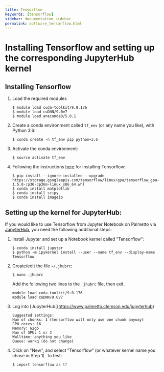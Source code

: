 ```yaml
---
title: Tensorflow
keywords: [tensorflow]
sidebar: documentation_sidebar
permalink: software_tensorflow.html
---
```


# Installing Tensorflow and setting up the corresponding JupyterHub kernel

## Installing Tensorflow

1. Load the required modules

   ```
   $ module load cuda-toolkit/9.0.176
   $ module load cuDNN/9.0v7
   $ module load anaconda3/5.0.1
   ```

1. Create a conda environment called `tf_env` (or any name you like), with Python 3.6:

   ```
   $ conda create -n tf_env pip python=3.6
   ```

1. Activate the conda environment:

   ```
   $ source activate tf_env
   ```

1. Following the instructions [here](https://www.tensorflow.org/install/install_linux#installing_with_anaconda) for installing Tensorflow:

   ```
   $ pip install --ignore-installed --upgrade https://storage.googleapis.com/tensorflow/linux/gpu/tensorflow_gpu-1.5.0-cp36-cp36m-linux_x86_64.whl
   $ conda install matplotlib
   $ conda install scipy
   $ conda install imageio
   ```



## Setting up the kernel for JupyterHub:

If you would like to use Tensorflow from Jupyter Notebook on Palmetto via
[JupyterHub](palmetto.clemson.edu/jupyterhub), you need the following additional steps:

1. Install Jupyter and set up a Notebook kernel called "Tensorflow":

   ```
   $ conda install jupyter
   $ python -m ipykernel install --user --name tf_env --display-name Tensorflow
   ```

1. Create/edit the file `~/.jhubrc`:

   ```
   $ nano .jhubrc
   ```

   Add the following two lines to the `.jhubrc` file, then exit.

   ```
   module load cuda-toolkit/9.0.176
   module load cuDNN/9.0v7

1. Log into [JupyterHub[(https://www.palmetto.clemson.edu/jupyterhub)

   ```
   Suggested settings:
   Num of chunks: 1 (tensorflow will only use one chunk anyway)
   CPU cores: 16
   Memory: 62gb
   Num of GPU: 1 or 2
   Walltime: anything you like
   Queue: workq (do not change)
   ```

1. Click on "New", and select "Tensorflow" (or whatever kernel name you chose in Step 1).
   To test:

   ```
   $ import tensorflow as tf
   ```
